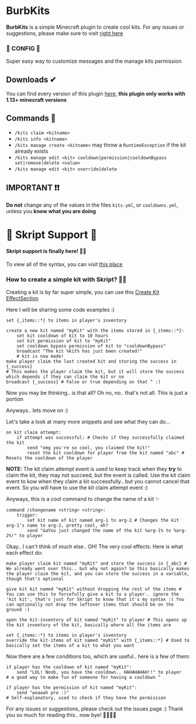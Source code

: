 # BurbKits

**BurbKits** is a simple Minecraft plugin to create cool kits.
For any issues or suggestions, please make sure to visit [right here](https://github.com/Burbulinis/BurbKits/issues)
### 🎋 CONFIG 🎋
Super easy way to customize messages and the manage kits permission


## Downloads ✔
  You can find every version of this plugin [here](https://github.com/Burbulinis/BurbKits/releases), **this plugin only works with 1.13+ minecraft versions**

## Commands 📢
  - `/kits claim <kitname>`
  - `/kits info <kitname>`
  - `/kits manage create <kitname>` may throw a `RuntimeException` if the kit already exists
  - `/kits manage edit <kit> cooldown|permission|cooldownBypass set|remove|delete <value>`
  - `/kits manage edit <kit> override|delete`

## IMPORTANT ❗❗
  **Do not** change any of the values in the files `kits.yml`, or `cooldowns.yml`, unless you **know what you are doing**


# 🌴 Skript Support 🌴

#### **Skript** support is finally here! 🎉🥳

To view all of the syntax, you can visit [this place](https://github.com/Burbulinis/BurbKits/tree/master/src/main/java/me/burb/burbkits/skript/elements)

### How to create a simple kit with Skript? 🎇✨

Creating a kit is by far super simple, you can use this [Create Kit EffectSection](https://github.com/Burbulinis/BurbKits/tree/master/src/main/java/me/burb/burbkits/skript/elements/sections/EffSecCreateKit.java)

Here I will be sharing some code examples :)

```applescript
set {_items::*} to items in player's inventory

create a new kit named "myKit" with the items stored in {_items::*}:
    set kit cooldown of kit to 10 hours
    set kit permission of kit to "myKit"
    set cooldown bypass permission of kit to "cooldownBypass"    
    broadcast "The kit %kit% has just been created!"
    # kit is now made!
make player claim the last created kit and storing the success in {_success} 
# This makes the player claim the kit, but it will store the success which depends if they can claim the kit or no
broadcast {_success} # False or true depending on that ^ :)
```
Now you may be thinking.. is that all? Oh no, no.. that's not all. This is just a portion

Anyways.. lets move on :)

Let's take a look at many more snippets and see what they can do...

```applescript
on kit claim attempt:
    if attempt was successful: # Checks if they successfully claimed the kit
        send "omg you're so cool, you claimed the kit!"
        reset the kit cooldown for player from the kit named "abc" # Resets the cooldown of the player
```

**NOTE:** The kit claim attempt event is used to keep track when they **try** to claim the kit, they may not succeed, but the event is called. Use the kit claim event to kow when they claim a kit successfully.. but you cannot cancel that event. So you will have to use the kit claim attempt event :)

Anyways, this is a cool command to change the name of a kit ✨
```applescript
command /changename <string> <string>:
    trigger:
        set kit name of kit named arg-1 to arg-2 # Changes the kit arg-1's name to arg-2, pretty cool, eh?
        send "&aYou just changed the name of the kit %arg-1% to %arg-2%!" to player
```

Okay.. I can't think of much else.. OH! The very cool effects:
Here is what each effect do:
```applescript
make player claim kit named "myKit" and store the success in {_abc} # We already went over this.. but why not again? So this basically makes the player claim the kit, and you can store the success in a variable, though that's optional

give kit kit named "myKit" without dropping the rest of the items # You can use this to forcefully give a kit to a player.. ignore the 'kit kit', that's just for Skript to know that it's my syntax :( You can optionally not drop the leftover items that should be on the ground :)

open the kit-inventory of kit named "myKit" to player # This opens up the kit inventory of the kit, basically where all the items are

set {_items::*} to items in player's inventory
override the kit-items of kit named "myKit" with {_items::*} # Used to basically set the items of a kit to what you want 
```

Now there are a few conditions too, which are useful.. here is a few of them:

```applescript
if player has the cooldown of kit named "myKit":
    send "LOL! Noob, you have the cooldown.. HAHAHAHAH!!" to player 
# a good way to make fun of someone for having a cooldown ^

if player has the permission of kit named "myKit":
    send "woaaah pro :)"
# Self-explanatory, used to check if they have the permission
```

For any issues or suggestions, please check out the issues page :) Thank you so much for reading this.. now bye! 🙋‍♀️🙋‍♀️
